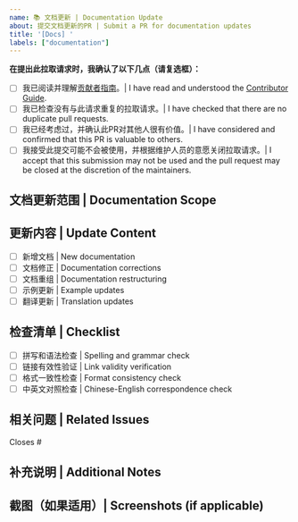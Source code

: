 ```yaml
---
name: 📚 文档更新 | Documentation Update
about: 提交文档更新的PR | Submit a PR for documentation updates
title: '[Docs] '
labels: ["documentation"]
---
```


**在提出此拉取请求时，我确认了以下几点（请复选框）：**

- [ ] 我已阅读并理解[贡献者指南](https://github.com/freeCodeCamp/how-to-contribute-to-open-source/blob/main/README-CN.md)。| I have read and understood the [Contributor Guide](https://github.com/freeCodeCamp/how-to-contribute-to-open-source/blob/main/README-CN.md).
- [ ] 我已检查没有与此请求重复的拉取请求。| I have checked that there are no duplicate pull requests.
- [ ] 我已经考虑过，并确认此PR对其他人很有价值。| I have considered and confirmed that this PR is valuable to others.
- [ ] 我接受此提交可能不会被使用，并根据维护人员的意愿关闭拉取请求。| I accept that this submission may not be used and the pull request may be closed at the discretion of the maintainers.

## 文档更新范围 | Documentation Scope
<!-- 请说明更新了哪些文档 | Please specify which documentation has been updated -->

## 更新内容 | Update Content
<!-- 请列出主要的更新内容 | Please list the main updates -->
- [ ] 新增文档 | New documentation
- [ ] 文档修正 | Documentation corrections
- [ ] 文档重组 | Documentation restructuring
- [ ] 示例更新 | Example updates
- [ ] 翻译更新 | Translation updates

## 检查清单 | Checklist
- [ ] 拼写和语法检查 | Spelling and grammar check
- [ ] 链接有效性验证 | Link validity verification
- [ ] 格式一致性检查 | Format consistency check
- [ ] 中英文对照检查 | Chinese-English correspondence check

## 相关问题 | Related Issues
<!-- 请链接相关的Issue | Please link related issues -->
Closes #

## 补充说明 | Additional Notes
<!-- 任何其他需要说明的信息 | Any other information that needs to be shared -->

## 截图（如果适用）| Screenshots (if applicable)
<!-- 如果有文档格式或布局变更，请提供截图 | If there are format or layout changes, please provide screenshots --> 